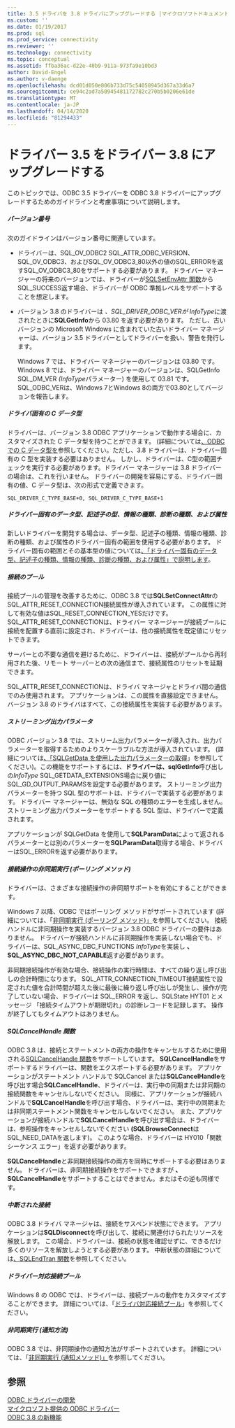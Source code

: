 ```yaml
---
title: 3.5 ドライバを 3.8 ドライバにアップグレードする |マイクロソフトドキュメント
ms.custom: ''
ms.date: 01/19/2017
ms.prod: sql
ms.prod_service: connectivity
ms.reviewer: ''
ms.technology: connectivity
ms.topic: conceptual
ms.assetid: ffba36ac-d22e-40b9-911a-973fa9e10bd3
author: David-Engel
ms.author: v-daenge
ms.openlocfilehash: dcd01d050e806b733d75c54058945d367a33d6a7
ms.sourcegitcommit: ce94c2ad7a50945481172782c270b5b0206e61de
ms.translationtype: MT
ms.contentlocale: ja-JP
ms.lasthandoff: 04/14/2020
ms.locfileid: "81294433"
---
```

# <a name="upgrading-a-35-driver-to-a-38-driver"></a>ドライバー 3.5 をドライバー 3.8 にアップグレードする
このトピックでは、ODBC 3.5 ドライバーを ODBC 3.8 ドライバーにアップグレードするためのガイドラインと考慮事項について説明します。  
  
##### <a name="version-numbers"></a>バージョン番号  
 次のガイドラインはバージョン番号に関連しています。  
  
-   ドライバーは、SQL_OV_ODBC2 SQL_ATTR_ODBC_VERSION、SQL_OV_ODBC3、およびSQL_OV_ODBC3_80以外の値のSQL_ERRORを返すSQL_OV_ODBC3_80をサポートする必要があります。 ドライバー マネージャーの将来のバージョンでは、ドライバーが[SQLSetEnvAttr 関数](../../../odbc/reference/syntax/sqlsetenvattr-function.md)からSQL_SUCCESS返す場合、ドライバーが ODBC 準拠レベルをサポートすることを想定します。  
  
-   バージョン 3.8 のドライバーは *、SQL_DRIVER_ODBC_VERが InfoType*に渡されたときに**SQLGetInfo**から 03.80 を返す必要があります。 ただし、古いバージョンの Microsoft Windows に含まれていた古いドライバー マネージャーは、バージョン 3.5 ドライバーとしてドライバーを扱い、警告を発行します。  
  
     Windows 7 では、ドライバー マネージャーのバージョンは 03.80 です。 Windows 8 では、ドライバー マネージャーのバージョンは、SQLGetInfo SQL_DM_VER *(InfoType*パラメーター) を使用して 03.81 です。 SQL_ODBC_VERは、Windows 7とWindows 8の両方で03.80としてバージョンを報告します。  
  
##### <a name="driver-specific-c-data-types"></a>ドライバ固有の C データ型  
 ドライバーは、バージョン 3.8 ODBC アプリケーションで動作する場合に、カスタマイズされた C データ型を持つことができます。 (詳細については[、ODBC での C データ型を](../../../odbc/reference/develop-app/c-data-types-in-odbc.md)参照してください。ただし、3.8 ドライバーは、ドライバー固有の C 型を実装する必要はありません。 しかし、ドライバーは、C型の範囲チェックを実行する必要があります。ドライバー マネージャーは 3.8 ドライバーの場合は、これを行いません。 ドライバーの開発を容易にする、ドライバー固有の値、C データ型は、次の形式で定義できます。  
  
```  
SQL_DRIVER_C_TYPE_BASE+0, SQL_DRIVER_C_TYPE_BASE+1  
```  
  
##### <a name="driver-specific-data-types-descriptor-types-information-types-diagnostic-types-and-attributes"></a>ドライバー固有のデータ型、記述子の型、情報の種類、診断の種類、および属性  
 新しいドライバーを開発する場合は、データ型、記述子の種類、情報の種類、診断の種類、および属性のドライバー固有の範囲を使用する必要があります。 ドライバー固有の範囲とその基本型の値については[、「ドライバー固有のデータ型、記述子の種類、情報の種類、診断の種類、および属性」で説明します](../../../odbc/reference/develop-app/driver-specific-data-types-descriptor-information-diagnostic.md)。  
  
##### <a name="connection-pooling"></a>接続のプール  
 接続プールの管理を改善するために、ODBC 3.8 では**SQLSetConnectAttr**のSQL_ATTR_RESET_CONNECTION接続属性が導入されています。 この属性に対して有効な値はSQL_RESET_CONNECTION_YESだけです。 SQL_ATTR_RESET_CONNECTIONは、ドライバー マネージャーが接続プールに接続を配置する直前に設定され、ドライバーは、他の接続属性を既定値にリセットできます。  
  
 サーバーとの不要な通信を避けるために、ドライバーは、接続がプールから再利用された後、リモート サーバーとの次の通信まで、接続属性のリセットを延期できます。  
  
 SQL_ATTR_RESET_CONNECTIONは、ドライバ マネージャとドライバ間の通信でのみ使用されます。 アプリケーションは、この属性を直接設定できません。 バージョン 3.8 のドライバはすべて、この接続属性を実装する必要があります。  
  
##### <a name="streamed-output-parameters"></a>ストリーミング出力パラメータ  
 ODBC バージョン 3.8 では、ストリーム出力パラメーターが導入され、出力パラメーターを取得するためのよりスケーラブルな方法が導入されています。 (詳細については[、「SQLGetData を使用した出力パラメーターの取得](../../../odbc/reference/develop-app/retrieving-output-parameters-using-sqlgetdata.md)」を参照してください)。この機能をサポートするには、**ドライバーは、sqlGetInfo**呼び出しの*InfoType* SQL_GETDATA_EXTENSIONS場合に戻り値にSQL_GD_OUTPUT_PARAMSを設定する必要があります。 ストリーミング出力パラメーターを持つ SQL 型のサポートは、ドライバーで実装する必要があります。 ドライバー マネージャーは、無効な SQL の種類のエラーを生成しません。 ストリーミング出力パラメーターをサポートする SQL 型は、ドライバーで定義されます。  
  
 アプリケーションが SQLGetData を使用して**SQLParamData**によって返されるパラメーターとは別のパラメーターを**SQLParamData**取得する場合、ドライバーはSQL_ERRORを返す必要があります。  
  
##### <a name="asynchronous-execution-for-connection-operations-polling-method"></a>接続操作の非同期実行 (ポーリング メソッド)  
 ドライバーは、さまざまな接続操作の非同期サポートを有効にすることができます。  
  
 Windows 7 以降、ODBC ではポーリング メソッドがサポートされています (詳細については、「[非同期実行 (ポーリング メソッド)」](../../../odbc/reference/develop-app/asynchronous-execution-polling-method.md)を参照してください。 接続ハンドルに非同期操作を実装するバージョン 3.8 ODBC ドライバーの要件はありません。 ドライバーが接続ハンドルに非同期操作を実装しない場合でも、ドライバーは、SQL_ASYNC_DBC_FUNCTIONS *InfoType*を実装し **、SQL_ASYNC_DBC_NOT_CAPABLE**返す必要があります。  
  
 非同期接続操作が有効な場合、接続操作の実行時間は、すべての繰り返し呼び出しの合計時間になります。 SQL_ATTR_CONNECTION_TIMEOUT接続属性で設定された値を合計時間が超えた後に最後に繰り返し呼び出しが発生し、操作が完了していない場合、ドライバーは SQL_ERROR を返し、SQLState HYT01 とメッセージ 「接続タイムアウトが期限切れ」の診断レコードを記録します。 操作が終了してもタイムアウトはありません。  
  
##### <a name="sqlcancelhandle-function"></a>SQLCancelHandle 関数  
 ODBC 3.8 は、接続とステートメントの両方の操作をキャンセルするために使用される[SQLCancelHandle 関数](../../../odbc/reference/syntax/sqlcancelhandle-function.md)をサポートしています。 **SQLCancelHandle**をサポートするドライバーは、関数をエクスポートする必要があります。 アプリケーションがステートメント ハンドルで SQLCancel または**SQLCancelHandle**を呼び出す場合**SQLCancelHandle**、ドライバーは、実行中の同期または非同期の接続関数をキャンセルしないでください。 同様に、アプリケーションが接続ハンドルで**SQLCancelHandle**を呼び出す場合、ドライバーは、実行中の同期または非同期ステートメント関数をキャンセルしないでください。 また、アプリケーションが接続ハンドルで**SQLCancelHandle**を呼び出す場合は、ドライバーは、参照操作をキャンセルしないでください **(SQLBrowseConnect**はSQL_NEED_DATAを返します)。 このような場合、ドライバーは HY010「関数シーケンス エラー」を返す必要があります。  
  
 **SQLCancelHandle**と非同期接続操作の両方を同時にサポートする必要はありません。 ドライバーは、非同期接続操作をサポートできますが **、SQLCancelHandle**をサポートすることはできません。またはその逆も同様です。  
  
##### <a name="suspended-connections"></a>中断された接続  
 ODBC 3.8 ドライバ マネージャは、接続をサスペンド状態にできます。 アプリケーションは**SQLDisconnect**を呼び出して、接続に関連付けられたリソースを解放します。 この場合、ドライバーは、接続の状態を確認せずに、できるだけ多くのリソースを解放しようとする必要があります。 中断状態の詳細については[、SQLEndTran 関数](../../../odbc/reference/syntax/sqlendtran-function.md)を参照してください。  
  
##### <a name="driver-aware-connection-pooling"></a>ドライバー対応接続プール  
 Windows 8 の ODBC では、ドライバーは、接続プールの動作をカスタマイズすることができます。 詳細については、「[ドライバ対応接続プール](../../../odbc/reference/develop-app/driver-aware-connection-pooling.md)」を参照してください。  
  
##### <a name="asynchronous-execution-notification-method"></a>非同期実行 (通知方法)  
 ODBC 3.8 では、非同期操作の通知方法がサポートされています。 詳細については、「[非同期実行 (通知メソッド)」](../../../odbc/reference/develop-app/asynchronous-execution-notification-method.md)を参照してください。  
  
## <a name="see-also"></a>参照  
 [ODBC ドライバーの開発](../../../odbc/reference/develop-driver/developing-an-odbc-driver.md)   
 [マイクロソフト提供の ODBC ドライバー](../../../odbc/microsoft/microsoft-supplied-odbc-drivers.md)   
 [ODBC 3.8 の新機能](../../../odbc/reference/what-s-new-in-odbc-3-8.md)
